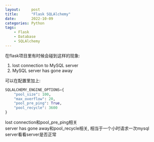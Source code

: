 ```yaml
---
layout:     post
title:      "Flask SQLAlchemy"
date:       2022-10-09
categories: Python
tags:
    - Flask
    - Database
    - SQLAlchemy
---
```


在flask项目里有时候会碰到这样的现象:
1. lost connection to MySQL server
2. MySQL server has gone away

可以在配置里加上:
```python
SQLALCHEMY_ENGINE_OPTIONS={
    "pool_size": 100,
    "max_overflow": 20,
    "pool_pre_ping": True,
    "pool_recycle": 3600
}
```

lost connection和pool_pre_ping相关  
server has gone away和pool_recycle相关, 相当于一个小时请求一次mysql server看看server是否正常